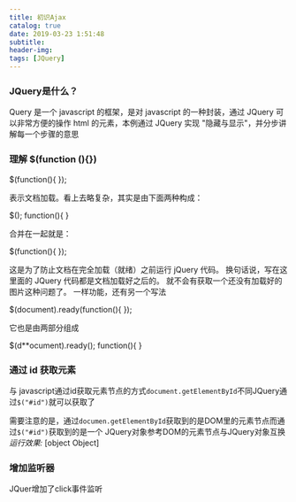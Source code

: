 ```yaml
---
title: 初识Ajax
catalog: true
date: 2019-03-23 1:51:48
subtitle:
header-img:
tags: [JQuery]
---
```


### JQuery是什么？
Query 是一个 javascript 的框架，是对 javascript 的一种封装，通过 JQuery 可以非常方便的操作 html 的元素，本例通过 JQuery 实现 "隐藏与显示"，并分步讲解每一个步骤的意思

### 理解 $(function (){})
$(function(){
});

表示文档加载。看上去略复杂，其实是由下面两种构成：
 
$();
function(){
}
 
合并在一起就是：

$(function(){
});
 
这是为了防止文档在完全加载（就绪）之前运行 jQuery 代码。
换句话说，写在这里面的 JQuery 代码都是文档加载好之后的。
就不会有获取一个还没有加载好的图片这种问题了。
一样功能，还有另一个写法

$(document).ready(function(){
});
 
它也是由两部分组成

$(d**ocument).ready();
function(){
}
### 通过 id 获取元素
与 javascript通过id获取元素节点的方式`document.getElementById`不同JQuery通过`$("#id")`就可以获取了

需要注意的是，通过`documen.getElementById`获取到的是DOM里的元素节点而通过`$("#id")`获取到的是一个 JQuery对象参考DOM的元素节点与JQuery对象互换
_运行效果:_
[object Object]

### 增加监听器
JQuer增加了click事件监听

